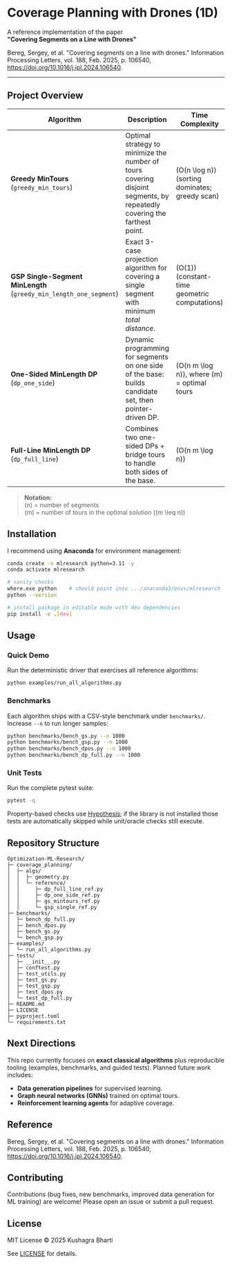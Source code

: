 # Coverage Planning with Drones (1D)

A reference implementation of the paper  
**"Covering Segments on a Line with Drones"**

Bereg, Sergey, et al. "Covering segments on a line with drones." Information Processing Letters, vol. 188, Feb. 2025, p. 106540, https://doi.org/10.1016/j.ipl.2024.106540.

---

## Project Overview

| Algorithm                                                        | Description                                                                                                               | Time Complexity                                    |
| ---------------------------------------------------------------- | ------------------------------------------------------------------------------------------------------------------------- | -------------------------------------------------- |
| **Greedy MinTours** (`greedy_min_tours`)                         | Optimal strategy to minimize the *number* of tours covering disjoint segments, by repeatedly covering the farthest point. | \(O(n \log n)\) (sorting dominates; greedy scan)   |
| **GSP Single-Segment MinLength** (`greedy_min_length_one_segment`)| Exact 3-case projection algorithm for covering a single segment with minimum *total distance*.                            | \(O(1)\) (constant-time geometric computations)     |
| **One-Sided MinLength DP** (`dp_one_side`)                       | Dynamic programming for segments on one side of the base: builds candidate set, then pointer-driven DP.                   | \(O(n m \log n)\), where \(m\) = optimal tours      |
| **Full-Line MinLength DP** (`dp_full_line`)                      | Combines two one-sided DPs + bridge tours to handle both sides of the base.                                               | \(O(n m \log n)\)                                   |

> **Notation:**  
> \(n\) = number of segments  
> \(m\) = number of tours in the optimal solution (\(m \leq n\))

## Installation

I recommend using **Anaconda** for environment management:

```bash
conda create -n mlresearch python=3.11 -y
conda activate mlresearch

# sanity checks
where.exe python    # should point into .../anaconda3/envs/mlresearch
python --version

# install package in editable mode with dev dependencies
pip install -e .[dev]
```

## Usage

### Quick Demo

Run the deterministic driver that exercises all reference algorithms:

```bash
python examples/run_all_algorithms.py
```

### Benchmarks

Each algorithm ships with a CSV-style benchmark under `benchmarks/`. Increase `--n` to run longer samples:

```bash
python benchmarks/bench_gs.py --n 1000
python benchmarks/bench_gsp.py --n 1000
python benchmarks/bench_dpos.py --n 1000
python benchmarks/bench_dp_full.py --n 1000
```

### Unit Tests

Run the complete pytest suite:

```bash
pytest -q
```

Property-based checks use [Hypothesis](https://hypothesis.readthedocs.io/); if the library is not installed those tests are automatically skipped while unit/oracle checks still execute.

## Repository Structure

```
Optimization-ML-Research/
├─ coverage_planning/
│  ├─ algs/
│  │  ├─ geometry.py
│  │  └─ reference/
│  │     ├─ dp_full_line_ref.py
│  │     ├─ dp_one_side_ref.py
│  │     ├─ gs_mintours_ref.py
│  │     └─ gsp_single_ref.py
├─ benchmarks/
│  ├─ bench_dp_full.py
│  ├─ bench_dpos.py
│  ├─ bench_gs.py
│  └─ bench_gsp.py
├─ examples/
│  └─ run_all_algorithms.py
├─ tests/
│  ├─ __init__.py
│  ├─ conftest.py
│  ├─ test_utils.py
│  ├─ test_gs.py
│  ├─ test_gsp.py
│  ├─ test_dpos.py
│  └─ test_dp_full.py
├─ README.md
├─ LICENSE
├─ pyproject.toml
└─ requirements.txt
```

## Next Directions

This repo currently focuses on **exact classical algorithms** plus reproducible tooling (examples, benchmarks, and guided tests). Planned future work includes:
- **Data generation pipelines** for supervised learning.
- **Graph neural networks (GNNs)** trained on optimal tours.
- **Reinforcement learning agents** for adaptive coverage.

## Reference

Bereg, Sergey, et al. "Covering segments on a line with drones." Information Processing Letters, vol. 188, Feb. 2025, p. 106540, https://doi.org/10.1016/j.ipl.2024.106540.

## Contributing

Contributions (bug fixes, new benchmarks, improved data generation for ML training) are welcome! Please open an issue or submit a pull request.

## License

MIT License © 2025 Kushagra Bharti

See [LICENSE](LICENSE) for details.
